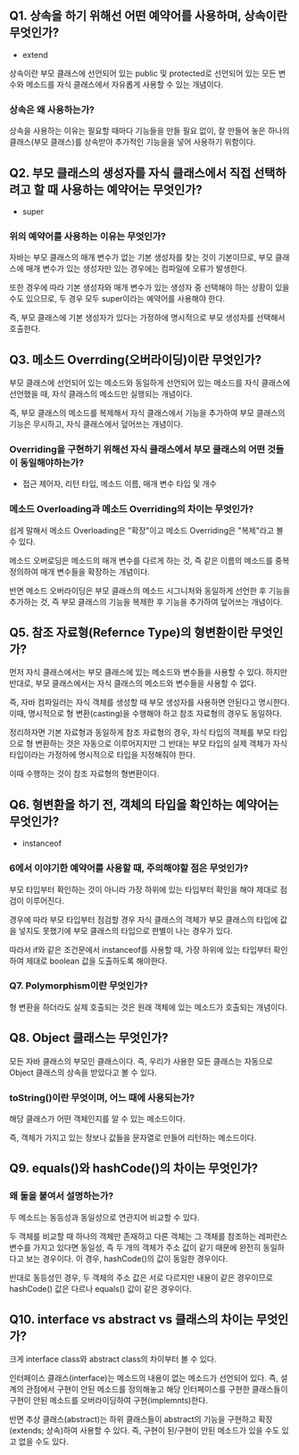 ## Q1. 상속을 하기 위해선 어떤 예약어를 사용하며, 상속이란 무엇인가?
- extend

상속이란 부모 클래스에 선언되어 있는 public 및 protected로 선언되어 있는 모든 변수와 메소드를 자식 클래스에서 자유롭게 사용할 수 있는 개념이다.

### 상속은 왜 사용하는가?
상속을 사용하는 이유는 필요할 때마다 기능들을 만들 필요 없이, 잘 만들어 놓은 하나의 클래스(부모 클래스)를 상속받아 추가적인 기능을을 넣어 사용하기 위함이다.

## Q2. 부모 클래스의 생성자를 자식 클래스에서 직접 선택하려고 할 때 사용하는 예약어는 무엇인가?
- super

### 위의 예약어를 사용하는 이유는 무엇인가?
자바는 부모 클래스의 매개 변수가 없는 기본 생성자를 찾는 것이 기본이므로, 부모 클래스에 매개 변수가 있는 생성자만 있는 경우에는 컴파일에 오류가 발생한다.

또한 경우에 따라 기본 생성자와 매개 변수가 있는 생성자 중 선택해야 하는 상황이 있을 수도 있으므로, 두 경우 모두 super이라는 예약어를 사용해야 한다.

즉, 부모 클래스에 기본 생성자가 있다는 가정하에 명시적으로 부모 생성자를 선택해서 호출한다.

## Q3. 메소드 Overrding(오버라이딩)이란 무엇인가?
부모 클래스에 선언되어 있는 메소드와 동일하게 선언되어 있는 메소드를 자식 클래스에 선언했을 때, 자식 클래스의 메소드만 실행되는 개념이다.

즉, 부모 클래스의 메소드를 복제해서 자식 클래스에서 기능을 추가하여 부모 클래스의 기능은 무시하고, 자식 클래스에서 덮어쓰는 개념이다.

### Overriding을 구현하기 위해선 자식 클래스에서 부모 클래스의 어떤 것들이 동일해야하는가?
- 접근 제어자, 리턴 타입, 메소드 이름, 매개 변수 타입 및 개수

### 메소드 Overloading과 메소드 Overriding의 차이는 무엇인가?
쉽게 말해서 메소드 Overloading은 "확장"이고 메소드 Overriding은 "복제"라고 볼 수 있다.

메소드 오버로딩은 메소드의 매개 변수를 다르게 하는 것, 즉 같은 이름의 메소드를 중복 정의하여 매개 변수들을 확장하는 개념이다.

반면 메소드 오버라이딩은 부모 클래스의 메소드 시그니처와 동일하게 선언한 후 기능을 추가하는 것, 즉 부모 클래스의 기능을 복제한 후 기능을 추가하여 덮어쓰는 개념이다.

## Q5. 참조 자료형(Refernce Type)의 형변환이란 무엇인가?
먼저 자식 클래스에서는 부모 클래스에 있는 메소드와 변수들을 사용할 수 있다. 하지만 반대로, 부모 클래스에서는 자식 클래스의 메소드와 변수들을 사용할 수 없다.

즉, 자바 컴파일러는 자식 객체를 생성할 때 부모 생성자를 사용하면 안된다고 명시한다. 이때, 명시적으로 형 변환(casting)을 수행해야 하고 참조 자료형의 경우도 동일하다.

정리하자면 기본 자료형과 동일하게 참조 자료형의 경우, 자식 타입의 객체를 부모 타입으로 형 변환하는 것은 자동으로 이루어지지만 그 반대는 부모 타입의 실제 객체가 자식 타입이라는 가정하에 명시적으로 타입을 지정해줘야 한다.

이때 수행하는 것이 참조 자료형의 형변환이다.

## Q6. 형변환을 하기 전, 객체의 타입을 확인하는 예약어는 무엇인가?
- instanceof

### 6에서 이야기한 예약어를 사용할 때, 주의해야할 점은 무엇인가?
부모 타입부터 확인하는 것이 아니라 가장 하위에 있는 타입부터 확인을 해야 제대로 점검이 이루어진다.

경우에 따라 부모 타입부터 점검할 경우 자식 클래스의 객체가 부모 클래스의 타입에 값을 넣지도 못했기에 부모 클래스의 타입으로 판별이 나는 경우가 있다.

따라서 if와 같은 조건문에서 instanceof를 사용할 때, 가장 하위에 있는 타입부터 확인하여 제대로 boolean 값을 도출하도록 해야한다.

### Q7. Polymorphism이란 무엇인가?
형 변환을 하더라도 실제 호출되는 것은 원래 객체에 있는 메소드가 호출되는 개념이다.

## Q8. Object 클래스는 무엇인가?
모든 자바 클래스의 부모인 클래스이다. 즉, 우리가 사용한 모든 클래스는 자동으로 Object 클래스의 상속을 받았다고 볼 수 있다.

### toString()이란 무엇이며, 어느 때에 사용되는가?
해당 클래스가 어떤 객체인지를 알 수 있는 메소드이다.

즉, 객체가 가지고 있는 정보나 값들을 문자열로 만들어 리턴하는 메소드이다.

## Q9. equals()와 hashCode()의 차이는 무엇인가?
### 왜 둘을 붙여서 설명하는가?
두 메소드는 동등성과 동일성으로 연관지어 비교할 수 있다.

두 객체를 비교할 때 하나의 객체만 존재하고 다른 객체는 그 객체를 참조하는 레퍼런스 변수를 가지고 있다면 동일성, 즉 두 개의 객체가 주소 값이 같기 때문에 완전히 동일하다고 보는 경우이다. 이 경우, hashCode()의 값이 동일한 경우이다.

반대로 동등성인 경우, 두 객체의 주소 값은 서로 다르지만 내용이 같은 경우이므로 hashCode() 값은 다르나 equals() 값이 같은 경우이다.

## Q10. interface vs abstract vs 클래스의 차이는 무엇인가?
크게 interface class와 abstract class의 차이부터 볼 수 있다.

인터페이스 클래스(interface)는 메소드의 내용이 없는 메소드가 선언되어 있다. 즉, 설계의 관점에서 구현이 안된 메소드를 정의해놓고 해당 인터페이스를 구현한 클래스들이 구현이 안된 메소드를 오버라이딩하여 구현(implemnts)한다.

반면 추상 클래스(abstract)는 하위 클래스들이 abstract의 기능을 구현하고 확장(extends; 상속)하여 사용할 수 있다. 즉, 구현이 된/구현이 안된 메소드가 있을 수도 있고 없을 수도 있다.


